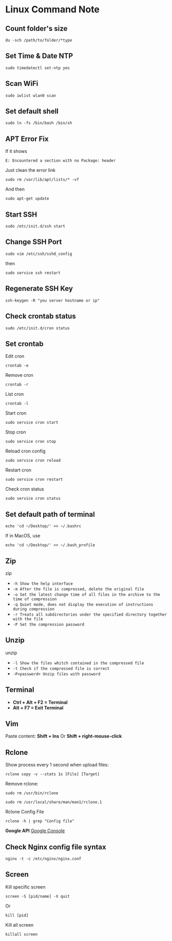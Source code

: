 # Linux Command Note

## Count folder's size
```
du -sch /path/to/folder/*type
```

## Set Time & Date NTP
```
sudo timedatectl set-ntp yes
```

## Scan WiFi
```
sudo iwlist wlan0 scan
```

## Set default shell
```
sudo ln -fs /bin/bash /bin/sh
```

## APT Error Fix
If it shows
```
E: Encountered a section with no Package: header
```
Just clean the error link
```
sudo rm /var/lib/apt/lists/* -vf
```
And then
```
sudo apt-get update
```

## Start SSH
```
sudo /etc/init.d/ssh start
```

## Change SSH Port
```
sudo vim /etc/ssh/sshd_config
```
then
```
sudo service ssh restart
```

## Regenerate SSH Key
```
ssh-keygen -R "you server hostname or ip"
```

## Check crontab status
```
sudo /etc/init.d/cron status
```

## Set crontab
Edit cron
```
crontab -e
```

Remove cron
```
crontab -r
```

List cron
```
crontab -l
```

Start cron
```
sudo service cron start
```

Stop cron
```
sudo service cron stop
```

Reload cron config
```
sudo service cron reload
```

Restart cron
```
sudo service cron restart
```

Check cron status
```
sudo service cron status
```

## Set default path of terminal
```
echo 'cd ~/Desktop/' >> ~/.bashrc
```

If in MacOS, use
```
echo 'cd ~/Desktop/' >> ~/.bash_profile
```

## Zip
zip
- `-h Show the help interface`
- `-m After the file is compressed, delete the original file`
- `-o Set the latest change time of all files in the archive to the time of compression`
- `-q Quiet mode, does not display the execution of instructions during compression`
- `-r Treats all subdirectories under the specified directory together with the file`
- `-P Set the compression password`

## Unzip
unzip
- `-l Show the files whitch contained in the compressed file`
- `-t Check if the compressed file is correct`
- `-P<password> Unzip files with password`

## Terminal
- **Ctrl + Alt + F2 = Terminal**
- **Alt + F7 = Exit Terminal**

## Vim
Paste content:
**Shift + Ins**
Or
**Shift + right-mouse-click**

## Rclone
Show process every 1 second when upload files:
```
rclone copy -v --stats 1s [File] [Target]
```

Remove rclone:
```
sudo rm /usr/bin/rclone
```
```
sudo rm /usr/local/share/man/man1/rclone.1
```

Rclone Config File
```
rclone -h | grep "Config file"
```

**Google API**
[Google Console](https://console.developers.google.com)

## Check Nginx config file syntax
```
nginx -t -c /etc/nginx/nginx.conf
```

## Screen
Kill specific screen
```
screen -S [pid/name] -X quit
```
Or
```
kill [pid]
```

Kill all screen
```
killall screen
```
